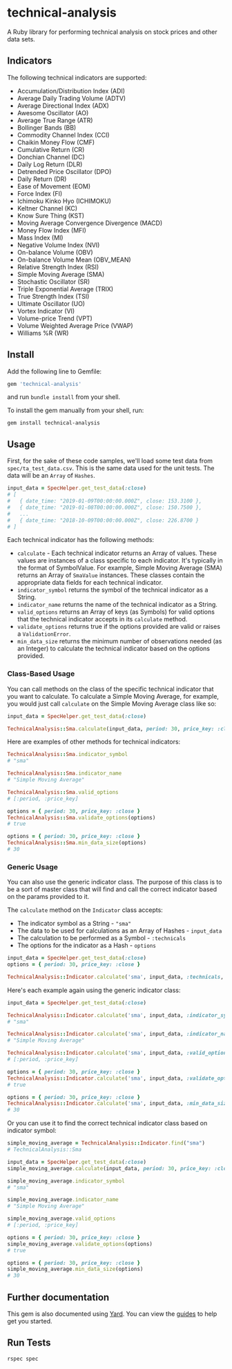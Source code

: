 # technical-analysis
A Ruby library for performing technical analysis on stock prices and other data sets.

## Indicators
The following technical indicators are supported:
- Accumulation/Distribution Index (ADI)
- Average Daily Trading Volume (ADTV)
- Average Directional Index (ADX)
- Awesome Oscillator (AO)
- Average True Range (ATR)
- Bollinger Bands (BB)
- Commodity Channel Index (CCI)
- Chaikin Money Flow (CMF)
- Cumulative Return (CR)
- Donchian Channel (DC)
- Daily Log Return (DLR)
- Detrended Price Oscillator (DPO)
- Daily Return (DR)
- Ease of Movement (EOM)
- Force Index (FI)
- Ichimoku Kinko Hyo (ICHIMOKU)
- Keltner Channel (KC)
- Know Sure Thing (KST)
- Moving Average Convergence Divergence (MACD)
- Money Flow Index (MFI)
- Mass Index (MI)
- Negative Volume Index (NVI)
- On-balance Volume (OBV)
- On-balance Volume Mean (OBV_MEAN)
- Relative Strength Index (RSI)
- Simple Moving Average (SMA)
- Stochastic Oscillator (SR)
- Triple Exponential Average (TRIX)
- True Strength Index (TSI)
- Ultimate Oscillator (UO)
- Vortex Indicator (VI)
- Volume-price Trend (VPT)
- Volume Weighted Average Price (VWAP)
- Williams %R (WR)

## Install

Add the following line to Gemfile:

```ruby
gem 'technical-analysis'
```

and run `bundle install` from your shell.

To install the gem manually from your shell, run:

```shell
gem install technical-analysis
```

## Usage
First, for the sake of these code samples, we'll load some test data from `spec/ta_test_data.csv`. This is the same data used for the unit tests. The data will be an `Array` of `Hashes`.

```ruby
input_data = SpecHelper.get_test_data(:close)
# [
#   { date_time: "2019-01-09T00:00:00.000Z", close: 153.3100 },
#   { date_time: "2019-01-08T00:00:00.000Z", close: 150.7500 },
#   ...
#   { date_time: "2018-10-09T00:00:00.000Z", close: 226.8700 }
# ]
```

Each technical indicator has the following methods:
- `calculate` - Each technical indicator returns an Array of values. These values are instances of a class specific to each indicator. It's typically in the format of SymbolValue. For example, Simple Moving Average (SMA) returns an Array of `SmaValue` instances. These classes contain the appropriate data fields for each technical indicator.
- `indicator_symbol` returns the symbol of the technical indicator as a String.
- `indicator_name` returns the name of the technical indicator as a String.
- `valid_options` returns an Array of keys (as Symbols) for valid options that the technical indicator accepts in its `calculate` method.
- `validate_options` returns true if the options provided are valid or raises a `ValidationError`.
- `min_data_size` returns the minimum number of observations needed (as an Integer) to calculate the technical indicator based on the options provided.

### Class-Based Usage
You can call methods on the class of the specific technical indicator that you want to calculate. To calculate a Simple Moving Average, for example, you would just call `calculate` on the Simple Moving Average class like so:

```ruby
input_data = SpecHelper.get_test_data(:close)

TechnicalAnalysis::Sma.calculate(input_data, period: 30, price_key: :close)
```

Here are examples of other methods for technical indicators:

```ruby
TechnicalAnalysis::Sma.indicator_symbol
# "sma"

TechnicalAnalysis::Sma.indicator_name
# "Simple Moving Average"

TechnicalAnalysis::Sma.valid_options
# [:period, :price_key]

options = { period: 30, price_key: :close }
TechnicalAnalysis::Sma.validate_options(options)
# true

options = { period: 30, price_key: :close }
TechnicalAnalysis::Sma.min_data_size(options)
# 30
```

### Generic Usage
You can also use the generic indicator class. The purpose of this class is to be a sort of master class that will find and call the correct indicator based on the params provided to it.

The `calculate` method on the `Indicator` class accepts:
- The indicator symbol as a String - `"sma"`
- The data to be used for calculations as an Array of Hashes - `input_data`
- The calculation to be performed as a Symbol - `:technicals`
- The options for the indicator as a Hash - `options`

```ruby
input_data = SpecHelper.get_test_data(:close)
options = { period: 30, price_key: :close }

TechnicalAnalysis::Indicator.calculate('sma', input_data, :technicals, options)
```

Here's each example again using the generic indicator class:

```ruby
input_data = SpecHelper.get_test_data(:close)

TechnicalAnalysis::Indicator.calculate('sma', input_data, :indicator_symbol)
# "sma"

TechnicalAnalysis::Indicator.calculate('sma', input_data, :indicator_name)
# "Simple Moving Average"

TechnicalAnalysis::Indicator.calculate('sma', input_data, :valid_options)
# [:period, :price_key]

options = { period: 30, price_key: :close }
TechnicalAnalysis::Indicator.calculate('sma', input_data, :validate_options, options)
# true

options = { period: 30, price_key: :close }
TechnicalAnalysis::Indicator.calculate('sma', input_data, :min_data_size, options)
# 30
```

Or you can use it to find the correct technical indicator class based on indicator symbol:

```ruby
simple_moving_average = TechnicalAnalysis::Indicator.find("sma")
# TechnicalAnalysis::Sma

input_data = SpecHelper.get_test_data(:close)
simple_moving_average.calculate(input_data, period: 30, price_key: :close)

simple_moving_average.indicator_symbol
# "sma"

simple_moving_average.indicator_name
# "Simple Moving Average"

simple_moving_average.valid_options
# [:period, :price_key]

options = { period: 30, price_key: :close }
simple_moving_average.validate_options(options)
# true

options = { period: 30, price_key: :close }
simple_moving_average.min_data_size(options)
# 30
```

## Further documentation
This gem is also documented using [Yard](https://yardoc.org/). You can view the [guides](https://yardoc.org/guides/index.html) to help get you started.

## Run Tests
`rspec spec`
